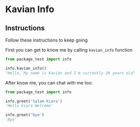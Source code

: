 # Kavian Info

## Instructions

Follow these instructions to keep going

First you can get to know me by calling `kavian_info` function

```python
from package_test import info

info.kavian_info()
"Hello, My name is Kavian and I'm currently 26 years old"
```

After know me, you can chat with me too:

```python
from package_test import info

info.greet('Salam Kiara')
'Hello kiara Welcome'

info.greet('bye')
'Bye'
```
